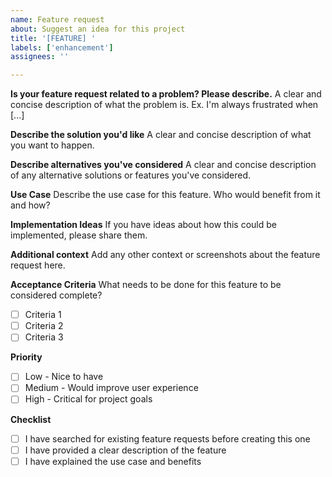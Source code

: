 ```yaml
---
name: Feature request
about: Suggest an idea for this project
title: '[FEATURE] '
labels: ['enhancement']
assignees: ''

---
```


**Is your feature request related to a problem? Please describe.**
A clear and concise description of what the problem is. Ex. I'm always frustrated when [...]

**Describe the solution you'd like**
A clear and concise description of what you want to happen.

**Describe alternatives you've considered**
A clear and concise description of any alternative solutions or features you've considered.

**Use Case**
Describe the use case for this feature. Who would benefit from it and how?

**Implementation Ideas**
If you have ideas about how this could be implemented, please share them.

**Additional context**
Add any other context or screenshots about the feature request here.

**Acceptance Criteria**
What needs to be done for this feature to be considered complete?
- [ ] Criteria 1
- [ ] Criteria 2
- [ ] Criteria 3

**Priority**
- [ ] Low - Nice to have
- [ ] Medium - Would improve user experience
- [ ] High - Critical for project goals

**Checklist**
- [ ] I have searched for existing feature requests before creating this one
- [ ] I have provided a clear description of the feature
- [ ] I have explained the use case and benefits
